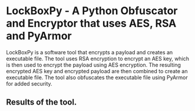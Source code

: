 # LockBoxPy - A Python Obfuscator and Encryptor that uses AES, RSA and PyArmor

LockBoxPy is a software tool that encrypts a payload and creates an executable file. The tool uses RSA encryption to encrypt an AES key, which is then used to encrypt the payload using AES encryption. The resulting encrypted AES key and encrypted payload are then combined to create an executable file. The tool also obfuscates the executable file using PyArmor for added security.

## Results of the tool.
